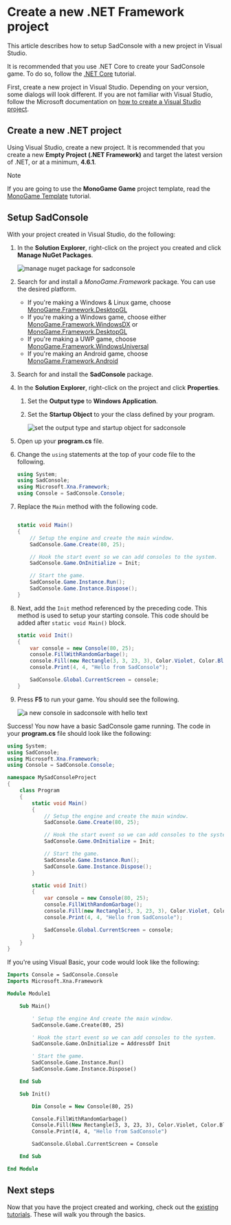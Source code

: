 # Create a new .NET Framework project

This article describes how to setup SadConsole with a new project in Visual Studio.

It is recommended that you use .NET Core to create your SadConsole game. To do so, follow the [.NET Core](getting-started-sadconsole-core-standard.md) tutorial.

First, create a new project in Visual Studio. Depending on your version, some dialogs will look different. If you are not familiar with Visual Studio, follow the Microsoft documentation on [how to create a Visual Studio project](https://docs.microsoft.com/visualstudio/ide/creating-solutions-and-projects?view=vs-2017#to-create-a-project-from-a-project-template).

## Create a new .NET project

Using Visual Studio, create a new project. It is recommended that you create a new **Empty Project (.NET Framework)** and target the latest version of .NET, or at a minimum, **4.6.1**.

>[!NOTE]
>If you are going to use the **MonoGame Game** project template, read the [MonoGame Template](getting-started-with-monogame-template.md) tutorial.

## Setup SadConsole

With your project created in Visual Studio, do the following:

01. In the **Solution Explorer**, right-click on the project you created and click **Manage NuGet Packages**.

    ![manage nuget package for sadconsole](~/images/project-manage-nuget-packages.png)

01. Search for and install a _MonoGame.Framework_ package. You can use the desired platform.

    * If you're making a Windows & Linux game, choose [MonoGame.Framework.DesktopGL](https://www.nuget.org/packages/MonoGame.Framework.DesktopGL/)
    * If you're making a Windows game, choose either [MonoGame.Framework.WindowsDX](https://www.nuget.org/packages/MonoGame.Framework.WindowsDX/) or [MonoGame.Framework.DesktopGL](https://www.nuget.org/packages/MonoGame.Framework.DesktopGL/)
    * If you're making a UWP game, choose [MonoGame.Framework.WindowsUniversal](https://www.nuget.org/packages/MonoGame.Framework.WindowsUniversal/)
    * If you're making an Android game, choose [MonoGame.Framework.Android](https://www.nuget.org/packages/MonoGame.Framework.Android/)

01. Search for and install the **SadConsole** package.

01. In the **Solution Explorer**, right-click on the project and click **Properties**. 

    01. Set the **Output type** to **Windows Application**.

    02. Set the **Startup Object** to your the class defined by your program.

        ![set the output type and startup object for sadconsole](~/images/project-set-output.png)

01. Open up your **program.cs** file.

01. Change the `using` statements at the top of your code file to the following.

    ```csharp
    using System;
    using SadConsole;
    using Microsoft.Xna.Framework;
    using Console = SadConsole.Console;
    ```

01. Replace the `Main` method with the following code.

    ```csharp

    static void Main()
    {
        // Setup the engine and create the main window.
        SadConsole.Game.Create(80, 25);

        // Hook the start event so we can add consoles to the system.
        SadConsole.Game.OnInitialize = Init;

        // Start the game.
        SadConsole.Game.Instance.Run();
        SadConsole.Game.Instance.Dispose();
    }
    ```

01. Next, add the `Init` method referenced by the preceding code. This method is used to setup your starting console. This code should be added after `static void Main()` block.

    ```csharp
    static void Init()
    {
        var console = new Console(80, 25);
        console.FillWithRandomGarbage();
        console.Fill(new Rectangle(3, 3, 23, 3), Color.Violet, Color.Black, 0, 0);
        console.Print(4, 4, "Hello from SadConsole");

        SadConsole.Global.CurrentScreen = console;
    }
    ```

01. Press **F5** to run your game. You should see the following.

    ![a new console in sadconsole with hello text](~/images/new-core-hello-window.png)

Success! You now have a basic SadConsole game running. The code in your **program.cs** file should look like the following:

```csharp
using System;
using SadConsole;
using Microsoft.Xna.Framework;
using Console = SadConsole.Console;

namespace MySadConsoleProject
{
    class Program
    {
        static void Main()
        {
            // Setup the engine and create the main window.
            SadConsole.Game.Create(80, 25);

            // Hook the start event so we can add consoles to the system.
            SadConsole.Game.OnInitialize = Init;

            // Start the game.
            SadConsole.Game.Instance.Run();
            SadConsole.Game.Instance.Dispose();
        }

        static void Init()
        {
            var console = new Console(80, 25);
            console.FillWithRandomGarbage();
            console.Fill(new Rectangle(3, 3, 23, 3), Color.Violet, Color.Black, 0, 0);
            console.Print(4, 4, "Hello from SadConsole");

            SadConsole.Global.CurrentScreen = console;
        }
    }
}
```

If you're using Visual Basic, your code would look like the following:

```vb
Imports Console = SadConsole.Console
Imports Microsoft.Xna.Framework

Module Module1

    Sub Main()

        ' Setup the engine And create the main window.
        SadConsole.Game.Create(80, 25)

        ' Hook the start event so we can add consoles to the system.
        SadConsole.Game.OnInitialize = AddressOf Init

        ' Start the game.
        SadConsole.Game.Instance.Run()
        SadConsole.Game.Instance.Dispose()

    End Sub

    Sub Init()

        Dim Console = New Console(80, 25)

        Console.FillWithRandomGarbage()
        Console.Fill(New Rectangle(3, 3, 23, 3), Color.Violet, Color.Black, 0, 0)
        Console.Print(4, 4, "Hello from SadConsole")

        SadConsole.Global.CurrentScreen = Console

    End Sub

End Module
```


## Next steps

Now that you have the project created and working, check out the [existing tutorials](intro.md). These will walk you through the basics.